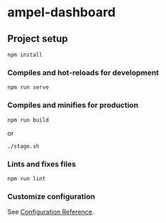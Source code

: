 # ampel-dashboard

## Project setup

```
npm install
```

### Compiles and hot-reloads for development

```
npm run serve
```

### Compiles and minifies for production

```
npm run build
```

or

```
./stage.sh
```

### Lints and fixes files

```
npm run lint
```

### Customize configuration

See [Configuration Reference](https://cli.vuejs.org/config/).
